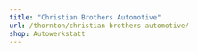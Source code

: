 ```yaml
---
title: "Christian Brothers Automotive"
url: /thornton/christian-brothers-automotive/
shop: Autowerkstatt
---
```

